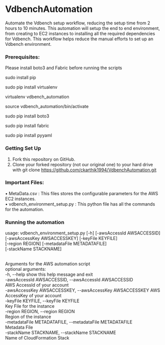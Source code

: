# VdbenchAutomation
Automate the Vdbench setup workflow, reducing the setup time from 2 hours to 10 minutes. This automation will setup the end to end environment, from creating to EC2 instances to installing all the required dependencies for Vdbench. This workflow helps reduce the manual efforts to set up an Vdbench environment.

### Prerequisites: 
Please install boto3 and Fabric before running the scripts

sudo install pip

sudo pip install virtualenv

virtualenv vdbench_automation

source vdbench_automation/bin/activate

sudo pip install boto3

sudo pip install fabric

sudo pip install pyyaml

### Getting Set Up
1.	Fork this repository on GitHub.
2.	Clone your forked repository (not our original one) to your hard drive with 
   git clone https://github.com/ckarthik1994/VdbenchAutomation.git


### Important Files:
•	MetaData.csv : This files stores the configurable parameters for the AWS EC2 instances. </br>
•	vdbench_environment_setup.py : This python file has all the commands for the automation.

### Running the automation

usage: vdbench_environment_setup.py [-h] [-awsAccessId AWSACCESSID] </br>
                               [-awsAccessKey AWSACCESSKEY] [-keyFile KEYFILE] </br>
                               [-region REGION] [-metadataFile METADATAFILE] </br>
                               [-stackName STACKNAME] </br></br>

Arguments for the AWS automation script </br>
optional arguments: </br>
  -h, --help            show this help message and exit </br>
  -awsAccessId AWSACCESSID, --awsAccessId AWSACCESSID </br>
                        AWS AccessId of your account </br>
  -awsAccessKey AWSACCESSKEY, --awsAccessKey AWSACCESSKEY 
                        AWS AccessKey of your account </br>
  -keyFile KEYFILE, --keyFile KEYFILE </br>
                        Key File for the instance </br>
  -region REGION, --region REGION </br>
                        Region of the instance </br>
  -metadataFile METADATAFILE, --metadataFile METADATAFILE </br>
                        Metadata File </br>
  -stackName STACKNAME, --stackName STACKNAME </br>
                        Name of CloudFormation Stack </br>

